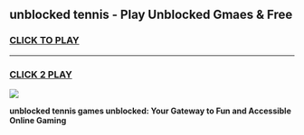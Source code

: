 
## unblocked tennis - Play Unblocked Gmaes & Free
<h3>
<a href="https://news.freeplayer.one?title=unblocked_tennis&ref=16F">CLICK TO PLAY</a></h3>
<hr>

<h3>
<a href="https://news.freeplayer.one?title=unblocked_tennis&ref=16F">CLICK 2 PLAY</a>
  
</h3>

<a href="https://news.freeplayer.one?title=unblocked_tennis&ref=16F/"><img src="https://clearcache.store/games.png"></a>


**unblocked tennis games unblocked: Your Gateway to Fun and Accessible Online Gaming**
